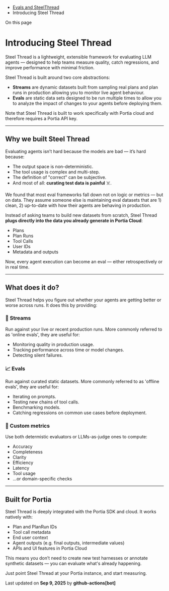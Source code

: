 * [Evals and SteelThread](/evals-steel-thread)
* Introducing Steel Thread

On this page

# Introducing Steel Thread

Steel Thread is a lightweight, extensible framework for evaluating LLM agents — designed to help teams measure quality, catch regressions, and improve performance with minimal friction.

Steel Thread is built around two core abstractions:

* **Streams** are dynamic datasets built from sampling real plans and plan runs in production allowing you to monitor live agent behaviour.
* **Evals** are static data sets designed to be run multiple times to allow you to analyze the impact of changes to your agents before deploying them.

Note that Steel Thread is built to work specifically with Portia cloud and therefore requires a Portia API key.

---

## Why we built Steel Thread[​](#why-we-built-steel-thread "Direct link to Why we built Steel Thread")

Evaluating agents isn’t hard because the models are bad — it’s hard because:

* The output space is non-deterministic.
* The tool usage is complex and multi-step.
* The definition of "correct" can be subjective.
* And most of all: **curating test data is painful** ☠️.

We found that most eval frameworks fall down not on logic or metrics — but on data. They assume someone else is maintaining eval datasets that are 1) clean, 2) up-to-date with how their agents are behaving in production.

Instead of asking teams to build new datasets from scratch, Steel Thread **plugs directly into the data you already generate in Portia Cloud**:

* Plans
* Plan Runs
* Tool Calls
* User IDs
* Metadata and outputs

Now, every agent execution can become an eval — either retrospectively or in real time.

---

## What does it do?[​](#what-does-it-do "Direct link to What does it do?")

Steel Thread helps you figure out whether your agents are getting better or worse across runs. It does this by providing:

### 🌊 Streams[​](#-streams "Direct link to 🌊 Streams")

Run against your live or recent production runs. More commonly referred to as 'online evals', they are useful for:

* Monitoring quality in production usage.
* Tracking performance across time or model changes.
* Detecting silent failures.

### 📈 Evals[​](#-evals "Direct link to 📈 Evals")

Run against curated static datasets. More commonly referred to as 'offline evals', they are useful for:

* Iterating on prompts.
* Testing new chains of tool calls.
* Benchmarking models.
* Catching regressions on common use cases before deployment.

### 🎯 Custom metrics[​](#-custom-metrics "Direct link to 🎯 Custom metrics")

Use both determistic evaluators or LLMs-as-judge ones to compute:

* Accuracy
* Completeness
* Clarity
* Efficiency
* Latency
* Tool usage
* ...or domain-specific checks

---

## Built for Portia[​](#built-for-portia "Direct link to Built for Portia")

Steel Thread is deeply integrated with the Portia SDK and cloud. It works natively with:

* Plan and PlanRun IDs
* Tool call metadata
* End user context
* Agent outputs (e.g. final outputs, intermediate values)
* APIs and UI features in Portia Cloud

This means you don’t need to create new test harnesses or annotate synthetic datasets — you can evaluate what's already happening.

Just point Steel Thread at your Portia instance, and start measuring.

Last updated on **Sep 9, 2025** by **github-actions[bot]**